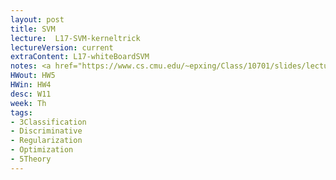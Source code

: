 ```yaml
---
layout: post
title: SVM
lecture:  L17-SVM-kerneltrick
lectureVersion: current
extraContent: L17-whiteBoardSVM
notes: <a href="https://www.cs.cmu.edu/~epxing/Class/10701/slides/lecture16-VC.pdf"> Useful about VC Dimension </a>
HWout: HW5
HWin: HW4  
desc: W11
week: Th
tags:
- 3Classification
- Discriminative
- Regularization
- Optimization
- 5Theory
---
```

